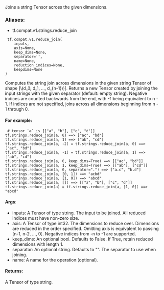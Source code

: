 Joins a string Tensor across the given dimensions.
### Aliases:
- tf.compat.v1.strings.reduce_join

```
 tf.compat.v1.reduce_join(
    inputs,
    axis=None,
    keep_dims=None,
    separator='',
    name=None,
    reduction_indices=None,
    keepdims=None
)
```
Computes the string join across dimensions in the given string Tensor of shape [\\(d_0, d_1, ..., d_{n-1}\\)]. Returns a new Tensor created by joining the input strings with the given separator (default: empty string). Negative indices are counted backwards from the end, with -1 being equivalent to n - 1. If indices are not specified, joins across all dimensions beginning from n - 1 through 0.
#### For example:

```
 # tensor `a` is [["a", "b"], ["c", "d"]]
tf.strings.reduce_join(a, 0) ==> ["ac", "bd"]
tf.strings.reduce_join(a, 1) ==> ["ab", "cd"]
tf.strings.reduce_join(a, -2) = tf.strings.reduce_join(a, 0) ==> ["ac", "bd"]
tf.strings.reduce_join(a, -1) = tf.strings.reduce_join(a, 1) ==> ["ab", "cd"]
tf.strings.reduce_join(a, 0, keep_dims=True) ==> [["ac", "bd"]]
tf.strings.reduce_join(a, 1, keep_dims=True) ==> [["ab"], ["cd"]]
tf.strings.reduce_join(a, 0, separator=".") ==> ["a.c", "b.d"]
tf.strings.reduce_join(a, [0, 1]) ==> "acbd"
tf.strings.reduce_join(a, [1, 0]) ==> "abcd"
tf.strings.reduce_join(a, []) ==> [["a", "b"], ["c", "d"]]
tf.strings.reduce_join(a) = tf.strings.reduce_join(a, [1, 0]) ==> "abcd"
```
#### Args:
- inputs: A Tensor of type string. The input to be joined. All reduced indices must have non-zero size.
- axis: A Tensor of type int32. The dimensions to reduce over. Dimensions are reduced in the order specified. Omitting axis is equivalent to passing [n-1, n-2, ..., 0]. Negative indices from -n to -1 are supported.
- keep_dims: An optional bool. Defaults to False. If True, retain reduced dimensions with length 1.
- separator: An optional string. Defaults to "". The separator to use when joining.
- name: A name for the operation (optional).
#### Returns:
A Tensor of type string.
